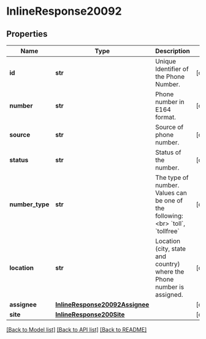# InlineResponse20092

## Properties
Name | Type | Description | Notes
------------ | ------------- | ------------- | -------------
**id** | **str** | Unique Identifier of the Phone Number. | [optional] 
**number** | **str** | Phone number in E164 format. | [optional] 
**source** | **str** | Source of phone number. | [optional] 
**status** | **str** | Status of the number. | [optional] 
**number_type** | **str** | The type of number. Values can be one of the following:&lt;br&gt; &#x60;toll&#x60;, &#x60;tollfree&#x60; | [optional] 
**location** | **str** | Location (city, state and country) where the Phone number is assigned. | [optional] 
**assignee** | [**InlineResponse20092Assignee**](InlineResponse20092Assignee.md) |  | [optional] 
**site** | [**InlineResponse200Site**](InlineResponse200Site.md) |  | [optional] 

[[Back to Model list]](../README.md#documentation-for-models) [[Back to API list]](../README.md#documentation-for-api-endpoints) [[Back to README]](../README.md)

